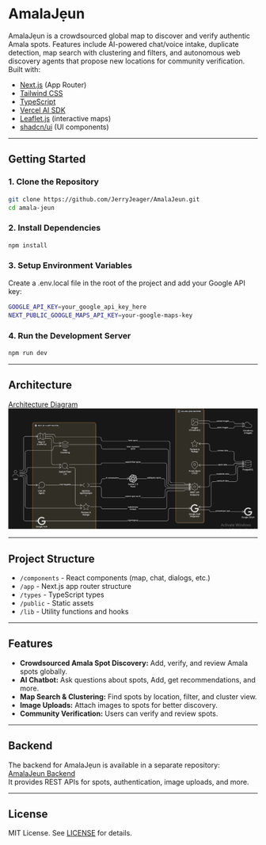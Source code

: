# AmalaJẹun
AmalaJẹun is a crowdsourced global map to discover and verify authentic Amala spots. Features include AI-powered chat/voice intake, duplicate detection, map search with clustering and filters, and autonomous web discovery agents that propose new locations for community verification.
Built with:
- [Next.js](https://nextjs.org/) (App Router)
- [Tailwind CSS](https://tailwindcss.com/)
- [TypeScript](https://www.typescriptlang.org/)
- [Vercel AI SDK](https://sdk.vercel.ai/)
- [Leaflet.js](https://leafletjs.com/) (interactive maps)
- [shadcn/ui](https://ui.shadcn.com/) (UI components)

---

## Getting Started

### 1. Clone the Repository
```bash
git clone https://github.com/JerryJeager/AmalaJeun.git
cd amala-jeun
```

### 2. Install Dependencies 
```bash
npm install
```

### 3. Setup Environment Variables 
Create a .env.local file in the root of the project and add your Google API key:
```bash
GOOGLE_API_KEY=your_google_api_key_here
NEXT_PUBLIC_GOOGLE_MAPS_API_KEY=your-google-maps-key
```

### 4. Run the Development Server
```bash
npm run dev
```

---

## Architecture

[Architecture Diagram](https://app.eraser.io/workspace/SLS0vCUF1kxlaaSSfQ01?origin=share)  
![Architecture Diagram](./public/arch.png)

---

## Project Structure

- `/components` - React components (map, chat, dialogs, etc.)
- `/app` - Next.js app router structure
- `/types` - TypeScript types
- `/public` - Static assets
- `/lib` - Utility functions and hooks

---

##  Features

- **Crowdsourced Amala Spot Discovery:** Add, verify, and review Amala spots globally.
- **AI Chatbot:** Ask questions about spots, Add, get recommendations, and more.
- **Map Search & Clustering:** Find spots by location, filter, and cluster view.
- **Image Uploads:** Attach images to spots for better discovery.
- **Community Verification:** Users can verify and review spots.

---

## Backend

The backend for AmalaJẹun is available in a separate repository:  
 [AmalaJeun Backend](https://github.com/Donny-C-1/amalajeun-web-service)  
It provides REST APIs for spots, authentication, image uploads, and more.

---

##  License

MIT License. See [LICENSE](./LICENSE) for details.
